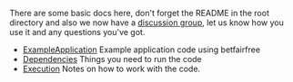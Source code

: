 There are some basic docs here, don't forget the README in the root directory
and also we now have a [discussion group](http://groups.google.com/group/betfairfree), let us know how you use it and any questions you've got.

  * [ExampleApplication](ExampleApplication.md) Example application code using betfairfree
  * [Dependencies](Dependencies.md) Things you need to run the code
  * [Execution](Execution.md) Notes on how to work with the code.